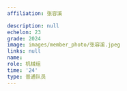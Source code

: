 ```yaml
---
affiliation: 张容溪

description: null
echelon: 23
grade: 2024
image: images/member_photo/张容溪.jpeg
links: null
name: 
role: 机械组
time: '24'
type: 普通队员
---
```

